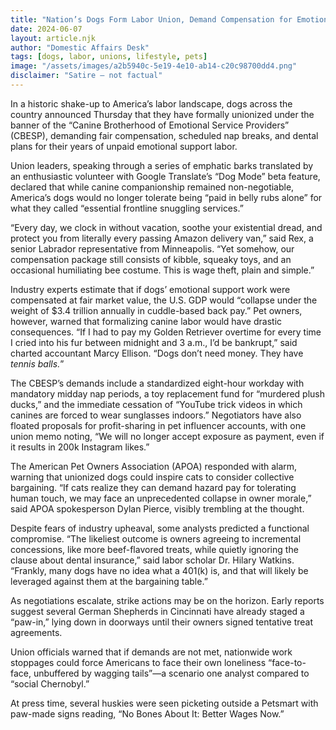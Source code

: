 ```yaml
---
title: "Nation’s Dogs Form Labor Union, Demand Compensation for Emotional Support Work"
date: 2024-06-07
layout: article.njk
author: "Domestic Affairs Desk"
tags: [dogs, labor, unions, lifestyle, pets]
image: "/assets/images/a2b5940c-5e19-4e10-ab14-c20c98700dd4.png"
disclaimer: "Satire — not factual"
---
```


In a historic shake-up to America’s labor landscape, dogs across the country announced Thursday that they have formally unionized under the banner of the “Canine Brotherhood of Emotional Service Providers” (CBESP), demanding fair compensation, scheduled nap breaks, and dental plans for their years of unpaid emotional support labor.

Union leaders, speaking through a series of emphatic barks translated by an enthusiastic volunteer with Google Translate’s “Dog Mode” beta feature, declared that while canine companionship remained non-negotiable, America’s dogs would no longer tolerate being “paid in belly rubs alone” for what they called “essential frontline snuggling services.”

“Every day, we clock in without vacation, soothe your existential dread, and protect you from literally every passing Amazon delivery van,” said Rex, a senior Labrador representative from Minneapolis. “Yet somehow, our compensation package still consists of kibble, squeaky toys, and an occasional humiliating bee costume. This is wage theft, plain and simple.”

Industry experts estimate that if dogs’ emotional support work were compensated at fair market value, the U.S. GDP would “collapse under the weight of $3.4 trillion annually in cuddle-based back pay.” Pet owners, however, warned that formalizing canine labor would have drastic consequences. “If I had to pay my Golden Retriever overtime for every time I cried into his fur between midnight and 3 a.m., I’d be bankrupt,” said charted accountant Marcy Ellison. “Dogs don’t need money. They have *tennis balls.*”

The CBESP’s demands include a standardized eight-hour workday with mandatory midday nap periods, a toy replacement fund for “murdered plush ducks,” and the immediate cessation of “YouTube trick videos in which canines are forced to wear sunglasses indoors.” Negotiators have also floated proposals for profit-sharing in pet influencer accounts, with one union memo noting, “We will no longer accept exposure as payment, even if it results in 200k Instagram likes.”

The American Pet Owners Association (APOA) responded with alarm, warning that unionized dogs could inspire cats to consider collective bargaining. “If cats realize they can demand hazard pay for tolerating human touch, we may face an unprecedented collapse in owner morale,” said APOA spokesperson Dylan Pierce, visibly trembling at the thought. 

Despite fears of industry upheaval, some analysts predicted a functional compromise. “The likeliest outcome is owners agreeing to incremental concessions, like more beef-flavored treats, while quietly ignoring the clause about dental insurance,” said labor scholar Dr. Hilary Watkins. “Frankly, many dogs have no idea what a 401(k) is, and that will likely be leveraged against them at the bargaining table.”

As negotiations escalate, strike actions may be on the horizon. Early reports suggest several German Shepherds in Cincinnati have already staged a “paw-in,” lying down in doorways until their owners signed tentative treat agreements. 

Union officials warned that if demands are not met, nationwide work stoppages could force Americans to face their own loneliness “face-to-face, unbuffered by wagging tails”—a scenario one analyst compared to “social Chernobyl.”

At press time, several huskies were seen picketing outside a Petsmart with paw-made signs reading, “No Bones About It: Better Wages Now.”